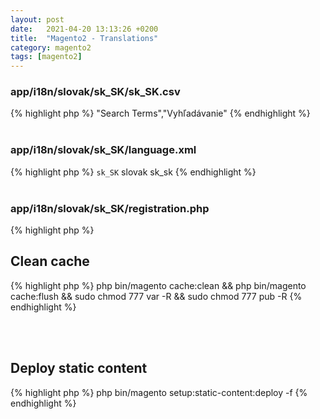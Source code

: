 ```yaml
---
layout: post
date:   2021-04-20 13:13:26 +0200
title:  "Magento2 - Translations"
category: magento2
tags: [magento2]
---
```




<h3>app/i18n/slovak/sk_SK/sk_SK.csv</h3>
{% highlight php %}
"Search Terms","Vyhľadávanie"
{% endhighlight %}
<br /><br />



<h3>app/i18n/slovak/sk_SK/language.xml</h3>
{% highlight php %}
<?xml version="1.0"?>
<language xmlns:xsi="http://www.w3.org/2001/XMLSchema-instance" xsi:noNamespaceSchemaLocation="urn:magento:framework:App/Language/package.xsd">
    <code>sk_SK</code>
    <vendor>slovak</vendor>
    <package>sk_sk</package>
</language>
{% endhighlight %}
<br /><br />


<h3>app/i18n/slovak/sk_SK/registration.php</h3>
{% highlight php %}
<?php
    \Magento\Framework\Component\ComponentRegistrar::register(
    \Magento\Framework\Component\ComponentRegistrar::LANGUAGE,
    'slovak_sk_sk',
    __DIR__
    );
{% endhighlight %}
<br /><br />


<h2>Clean cache</h2>
{% highlight php %}
php bin/magento cache:clean && php bin/magento cache:flush && sudo chmod 777 var -R && sudo chmod 777 pub -R
{% endhighlight %}
 
 <br /><br />


<h2>Deploy static content</h2>
{% highlight php %}
 php bin/magento setup:static-content:deploy -f
 {% endhighlight %}
